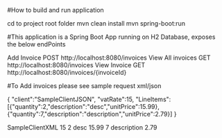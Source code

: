 #How to build and run application

cd to project root folder
mvn clean install
mvn spring-boot:run


#This application is a Spring Boot App running on H2 Database, exposes the below endPoints 

Add Invoice POST http://localhost:8080/invoices
View All invoices GET http://localhost:8080/invoices
View Invoice GET http://localhost:8080/invoices/{invoiceId}

#To Add invoices please see sample request xml/json

{
"client":"SampleClientJSON",
"vatRate":15,
"LineItems":[{"quantity":2,"description":"desc","unitPrice":15.99}, 
     {"quantity":7,"description":"description","unitPrice":2.79}]
 }  
 
 <?xml version="1.0" encoding="UTF-8" standalone="yes"?>
 <invoice>
     <client>SampleClientXML</client>
     <vatRate>15</vatRate>
     <lineItems>
         <quantity>2</quantity>
         <description>desc</description>
         <unitPrice>15.99</unitPrice>
     </lineItems>
     <lineItems>
         <quantity>7</quantity>
         <description>description</description>
         <unitPrice>2.79</unitPrice>
     </lineItems>
 </invoice>

  